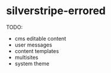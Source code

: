 # silverstripe-errored

TODO:
* cms editable content
* user messages
* content templates
* multisites
* system theme
